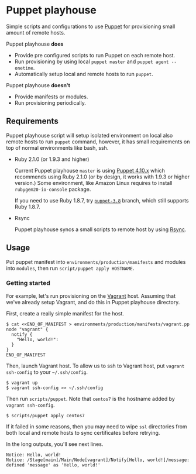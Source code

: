 Puppet playhouse
================

Simple scripts and configurations to use [Puppet](https://puppetlabs.com/) for provisioning small amount of remote hosts.

Puppet playhouse __does__

 * Provide pre configured scripts to run Puppet on each remote host.
 * Run provisioning by using local `puppet master` and `puppet agent --onetime`.
 * Automatically setup local and remote hosts to run `puppet`.

Puppet playhouse __doesn't__

 * Provide manifests or modules.
 * Run provisioning periodically.

Requirements
------------

Puppet playhouse script will setup isolated environment on local also remote hosts to run `puppet` command, however, it has small requirements on top of normal environments like bash, ssh.

 * Ruby 2.1.0 (or 1.9.3 and higher)

    Current Puppet playhouse `master` is using [Puppet 4.10.x](http://docs.puppetlabs.com/puppet/4.10/reference/system_requirements.html#ruby) which recommends using Ruby 2.1.0 (or by design, it works with 1.9.3 or higher version.) Some environment, like Amazon Linux requires to install `rubygem20-io-console` package.

    If you need to use Ruby 1.8.7, try [`puppet-3.8`](https://github.com/niw/puppet_playhouse/tree/puppet-3.8) branch, which still supports Ruby 1.8.7.

 * Rsync

    Puppet playhouse syncs a small scripts to remote host by using [Rsync](https://rsync.samba.org/).

Usage
-----

Put puppet manifest into `environments/production/manifests` and modules into `modules`, then run `script/puppet apply HOSTNAME`.

### Getting started

For example, let's run provisioning on the [Vagrant](https://www.vagrantup.com/) host.
Assuming that we've already setup Vagrant, and do this in Puppet playhouse directory.

First, create a really simple manifest for the host.

    $ cat <<END_OF_MANIFEST > environments/production/manifests/vagrant.pp
    node "vagrant" {
      notify {
        "Hello, world!":
      }
    }
    END_OF_MANIFEST

Then, launch Vagrant host.
To allow us to ssh to Vagrant host, put `vagrant ssh-config` to your `~/.ssh/config`.

    $ vagrant up
    $ vagrant ssh-config >> ~/.ssh/config

Then run `scripts/puppet`. Note that `centos7` is the hostname added by `vagrant ssh-config`.

    $ scripts/puppet apply centos7

If it failed in some reasons, then you may need to wipe `ssl` directories from both local and remote hosts to sync certificates before retrying.

In the long outputs, you'll see next lines.

    Notice: Hello, world!
    Notice: /Stage[main]/Main/Node[vagrant]/Notify[Hello, world!]/message: defined 'message' as 'Hello, world!'